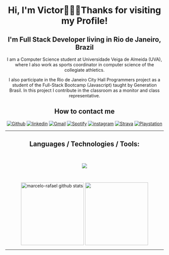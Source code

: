<div align="center">
<h1>Hi, I'm Victor👨🏻‍💻Thanks for visiting my Profile! </h1>

<h2>I'm Full Stack Developer living in Rio de Janeiro, Brazil</h2>

I am a Computer Science student at Universidade Veiga de Almeida (UVA), where I also work as sports coordinator in computer science of the collegiate athletics.

I also participate in the Rio de Janeiro City Hall Programmers project as a student of the Full-Stack Bootcamp (Javascript) taught by Generation Brasil. In this project I contribute in the classroom as a monitor and class representative.

<h2> How to contact me </h2>

[![Github](https://img.shields.io/badge/GitHub-100000?style=for-the-badge&logo=github&logoColor=white)](https://github.com/Anttonino)
[![linkedin](https://img.shields.io/badge/linkedin-0A66C2?style=for-the-badge&logo=linkedin&logoColor=white)](https://www.linkedin.com/in/victor-antonino-085175210/) 
[![Gmail](https://img.shields.io/badge/Gmail-D14836?style=for-the-badge&logo=gmail&logoColor=white)](mailto:victor.antonino12@gmail.com)
[![Spotify](https://img.shields.io/badge/Spotify-1ED760?&style=for-the-badge&logo=spotify&logoColor=white)](mailto:victor.antonino12@gmail.com)
[![instagram](https://img.shields.io/badge/Instagram-E4405F?style=for-the-badge&logo=instagram&logoColor=white)](https://www.instagram.com/victor_antonino__/)
[![Strava](https://img.shields.io/badge/Strava-FC4C02?style=for-the-badge&logo=strava&logoColor=white)](https://www.instagram.com/victor_antonino__/)
[![Playstation](https://img.shields.io/badge/PlayStation-003791?style=for-the-badge&logo=playstation&logoColor=white)](https://www.instagram.com/victor_antonino__/)

</div>

---
<h2 align="center">Languages / Technologies / Tools:</h2>
  </br>
  <div align="center">
  <p align="center">
  <a href="https://skillicons.dev">
    <img src="https://skillicons.dev/icons?i=c,javascript,typescript,html,css,git,github,nodejs,express,nest,mysql,react,figma,vscode " />
  </a>
</p>
  </div>
  </br>
  
   <p align="center">
     <img 
       align="center" 
       height="200"
       src="https://github-readme-stats.vercel.app/api?username=Anttonino&show_icons=true&include_all_commits=true&theme=tokyonight" alt="marcelo-rafael github stats" 
     />
     <img 
       align="center" 
       height="200"
       src="https://github-readme-stats.vercel.app/api/top-langs/?username=Anttonino&layout=compact&theme=tokyonight" 
     />
  </p>

---
